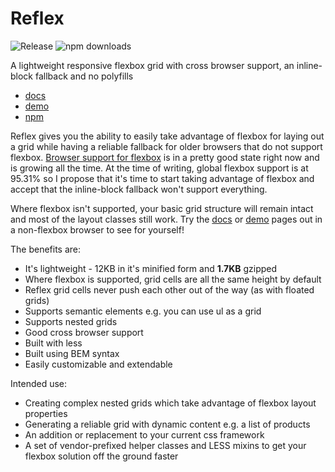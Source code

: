 # Reflex

![Release](https://img.shields.io/npm/v/reflex-grid.svg)
![npm downloads](https://img.shields.io/npm/dm/reflex-grid.svg)

A lightweight responsive flexbox grid with cross browser support, an inline-block fallback and no polyfills

*   [docs](http://leejordan.github.io/reflex/docs)
*   [demo](http://leejordan.github.io/reflex/docs/demo.html)
*   [npm](https://www.npmjs.com/package/reflex-grid)

Reflex gives you the ability to easily take advantage of flexbox for laying out a grid while having a reliable fallback for older browsers that do not support flexbox. [Browser support for flexbox](http://caniuse.com/#search=flex) is in a pretty good state right now and is growing all the time. At the time of writing, global flexbox support is at 95.31% so I propose that it's time to start taking advantage of flexbox and accept that the inline-block fallback won't support everything.

Where flexbox isn't supported, your basic grid structure will remain intact and most of the layout classes still work. Try the [docs](http://leejordan.github.io/reflex/docs) or [demo](http://leejordan.github.io/reflex/docs/demo.html) pages out in a non-flexbox browser to see for yourself!

The benefits are:

*   It's lightweight - 12KB in it's minified form and **1.7KB** gzipped
*   Where flexbox is supported, grid cells are all the same height by default
*   Reflex grid cells never push each other out of the way (as with floated grids)
*   Supports semantic elements e.g. you can use ul as a grid
*   Supports nested grids
*   Good cross browser support
*   Built with less
*   Built using BEM syntax
*   Easily customizable and extendable

Intended use:

*   Creating complex nested grids which take advantage of flexbox layout properties
*   Generating a reliable grid with dynamic content e.g. a list of products
*   An addition or replacement to your current css framework
*   A set of vendor-prefixed helper classes and LESS mixins to get your flexbox solution off the ground faster
